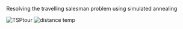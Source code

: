 Resolving the travelling salesman problem using simulated annealing

![TSPtour](https://github.com/zznadazz/Annealing/assets/102244434/28aab685-779f-4274-8e97-e22e0ae924b1)
![distance temp](https://github.com/zznadazz/Annealing/assets/102244434/fe02bdb4-e951-4d9a-bef7-7f21caa2a586)
